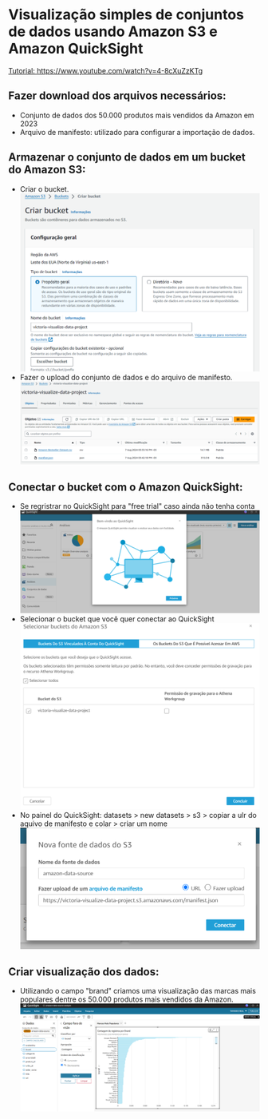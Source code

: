 # Visualização simples de conjuntos de dados usando Amazon S3 e Amazon QuickSight
[Tutorial: https://www.youtube.com/watch?v=4-8cXuZzKTg ](https://www.youtube.com/watch?v=4-8cXuZzKTg)
## Fazer download dos arquivos necessários:
- Conjunto de dados dos 50.000 produtos mais vendidos da Amazon em 2023
  <img src="">
- Arquivo de manifesto: utilizado para configurar a importação de dados.
   <img src="">

## Armazenar o conjunto de dados em um bucket do Amazon S3:
- Criar o bucket.
  <img src="https://github.com/V1ctor1aTorres/Simple-Data-Visualization-With-Amazon-QuickSight/blob/main/images/create_bucket.png">
- Fazer o upload do conjunto de dados e do arquivo de manifesto.
  <img src="https://github.com/V1ctor1aTorres/Simple-Data-Visualization-With-Amazon-QuickSight/blob/main/images/upload_manifest.png">

## Conectar o bucket com o Amazon QuickSight:
- Se regristrar no QuickSight para "free trial" caso ainda não tenha conta
  <img src="https://github.com/V1ctor1aTorres/Simple-Data-Visualization-With-Amazon-QuickSight/blob/main/images/QuickSight.png">
- Selecionar o bucket que você quer conectar ao QuickSight
  <img src="https://github.com/V1ctor1aTorres/Simple-Data-Visualization-With-Amazon-QuickSight/blob/main/images/select_bucket.png">
- No painel do QuickSight: datasets > new datasets > s3 > copiar a ulr do aquivo de manifesto e colar > criar um nome
  <img src="https://github.com/V1ctor1aTorres/Simple-Data-Visualization-With-Amazon-QuickSight/blob/main/images/manifest_url.png">

## Criar visualização dos dados:
- Utilizando o campo "brand" criamos uma visualização das marcas mais populares dentre os 50.000 produtos mais vendidos da Amazon.
  <img src="https://github.com/V1ctor1aTorres/Simple-Data-Visualization-With-Amazon-QuickSight/blob/main/images/marcas_mais_populares.png">


